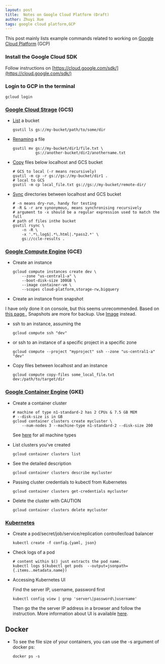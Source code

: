 ```yaml
---
layout: post
title:  Notes on Google Cloud Platform (Draft)
author: Zhuyi Xue
tags: google cloud platform,GCP
---
```


This post mainly lists example commands related to working on
[Google Cloud Platform](https://cloud.google.com/) (GCP)

### Install the Google Cloud SDK

Follow instructions on [https://cloud.google.com/sdk/](https://cloud.google.com/sdk/)

### Login to GCP in the terminal

    gcloud login

### [Google Cloud Strage](https://cloud.google.com/storage/docs/overview) (GCS)

* [List](https://cloud.google.com/storage/docs/gsutil/commands/ls) a bucket

      gsutil ls gs://my-bucket/path/to/some/dir

* [Renaming](https://cloud.google.com/storage/docs/gsutil/commands/mv) a file

      gsutil mv gs://my-bucket/dir1/file.txt \
                gs://another-bucket/dir2/anothername.txt

* [Copy](https://cloud.google.com/storage/docs/gsutil/commands/cp) files below
  localhost and GCS bucket

      # GCS to local (-r means recursively)
      gsutil -m cp -r gs://gs://my-bucket/dir1 .
      # local to GCS
      gsutil -m cp local_file.txt gs://gs://my-bucket/remote-dir/

* [Sync](https://cloud.google.com/storage/docs/gsutil/commands/rsync)
  directories between localhost and GCS bucket

      # -n means dry-run, handy for testing
      # -R & -r are synonymous, means synchronising recursively
      # argument to -x should be a regular expression used to match the full
      # path of files inthe bucket
      gsutil rsync \
          -n -R \
          -x '.*\.log$|.*\.html|.*pass2.*' \
          gs://ccle-results .

### [Google Compute Engine](https://cloud.google.com/compute/docs/) (GCE)

<!-- Even though https://daringfireball.net/projects/markdown/syntax#block says
8 space, but 6 spaces seem to work better -->
* Create an instance

      gcloud compute instances create dev \
          --zone "us-central1-a" \
          --boot-disk-size 100GB \
          --image container-vm \
          --scopes cloud-platform,storage-rw,bigquery

*  Create an instance from snapshot

I have only done it on console, but this seems unrecommended. Based on
[this page](https://cloud.google.com/compute/docs/instances/creating-and-starting-an-instance),,
Snapshots are more for backup. Use
[Image](https://cloud.google.com/compute/docs/images) instead.

* ssh to an instance, assuming the 

      gcloud compute ssh "dev"

* or ssh to an instance of a specific project in a specific zone

      gcloud compute --project "myproject" ssh --zone "us-central1-a" "dev"

* Copy files between localhost and an instance

      gcloud compute copy-files some_local_file.txt dev:/path/to/target/dir

### [Google Container Engine](https://cloud.google.com/container-engine/docs/) (GKE)

* Create a container cluster

      # machine of type n1-standard-2 has 2 CPUs & 7.5 GB MEM
	  # --disk-size is in GB
      gcloud container clusters create mycluster \
          --num-nodes 3 --machine-type n1-standard-2 --disk-size 200

  See [here](https://cloud.google.com/compute/docs/machine-types) for all machine types

* List clusters you've created

      gcloud container clusters list

* See the detailed description

      gcloud container clusters describe mycluster

* Passing cluster credentials to kubectl from Kubernetes

      gcloud container clusters get-credentials mycluster

* Delete the cluster with CAUTION

      gcloud container clusters delete mycluster

### [Kubernetes](http://kubernetes.io/v1.1/)

* Create a pod/secret/job/service/replication controller/load balancer

      kubectl create -f config.{yaml, json}

* Check logs of a pod

      # content within $() just extracts the pod name.
      kubectl logs $(kubectl get pods  --output=jsonpath={.items..metadata.name})

* Accessing Kubernetes UI

  Find the server IP, username, password first

      kubectl config view | grep 'server\|password\|username'

  Then go the the server IP address in a browser and follow the
  instruction. More information about UI is available
  [here](https://github.com/kubernetes/kubernetes/blob/v1.0.6/docs/user-guide/ui.md).


## Docker

* To see the file size of your containers, you can use the -s argument of docker ps:

      docker ps -s
